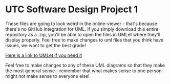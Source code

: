 # UTC Software Design Project 1

These files are going to look weird in the online-viewer - that's because there's no GitHub Integration for UML. If you simply download this entire repository as a .zip, you'll be able to open the files in UMLet where they'll display properly. Feel free to make changes to uml files that you think have issues, we want to get the best grade!

[Here is a link to UMLet if you need it](http://www.umlet.com/)

Feel free to make changes to any of these UML diagrams so that they make the most general sense - remember that what makes sense to one person might not make sense to everyone else!